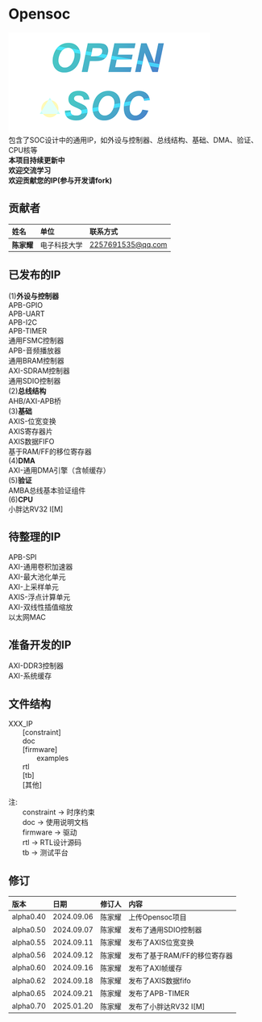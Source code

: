 # Opensoc
![LOGO](./img/logo.png)  
包含了SOC设计中的通用IP，如外设与控制器、总线结构、基础、DMA、验证、CPU核等  
__本项目持续更新中__  
__欢迎交流学习__  
__欢迎贡献您的IP(参与开发请fork)__  

## 贡献者
|姓名      | 单位      | 联系方式 |
|:-------- |:----------|:--------|
|__陈家耀__  |电子科技大学 |2257691535@qq.com  |

## 已发布的IP
(1)__外设与控制器__  
APB-GPIO  
APB-UART  
APB-I2C  
APB-TIMER  
通用FSMC控制器  
APB-音频播放器  
通用BRAM控制器  
AXI-SDRAM控制器  
通用SDIO控制器  
(2)__总线结构__  
AHB/AXI-APB桥  
(3)__基础__  
AXIS-位宽变换  
AXIS寄存器片  
AXIS数据FIFO  
基于RAM/FF的移位寄存器  
(4)__DMA__  
AXI-通用DMA引擎（含帧缓存）  
(5)__验证__  
AMBA总线基本验证组件  
(6)__CPU__  
小胖达RV32 I[M]  

## 待整理的IP
APB-SPI  
AXI-通用卷积加速器  
AXI-最大池化单元  
AXI-上采样单元  
AXIS-浮点计算单元  
AXI-双线性插值缩放  
以太网MAC  

## 准备开发的IP
AXI-DDR3控制器  
AXI-系统缓存  

## 文件结构
XXX_IP  
&emsp;&emsp;[constraint]  
&emsp;&emsp;doc  
&emsp;&emsp;[firmware]  
&emsp;&emsp;&emsp;&emsp;examples  
&emsp;&emsp;rtl  
&emsp;&emsp;[tb]  
&emsp;&emsp;[其他]  

注:  
&emsp;&emsp;constraint -> 时序约束  
&emsp;&emsp;doc -> 使用说明文档  
&emsp;&emsp;firmware -> 驱动  
&emsp;&emsp;rtl -> RTL设计源码  
&emsp;&emsp;tb -> 测试平台  

## 修订
|版本      | 日期      | 修订人 |  内容 |
|:-------- |:----------|:--------|:--------|
|alpha0.40  |2024.09.06 |陈家耀  |上传Opensoc项目|
|alpha0.50  |2024.09.07 |陈家耀  |发布了通用SDIO控制器|
|alpha0.55  |2024.09.11 |陈家耀  |发布了AXIS位宽变换|
|alpha0.56  |2024.09.12 |陈家耀  |发布了基于RAM/FF的移位寄存器|
|alpha0.60  |2024.09.16 |陈家耀  |发布了AXI帧缓存|
|alpha0.62  |2024.09.18 |陈家耀  |发布了AXIS数据fifo|
|alpha0.65  |2024.09.21 |陈家耀  |发布了APB-TIMER|
|alpha0.70  |2025.01.20 |陈家耀  |发布了小胖达RV32 I[M]|
